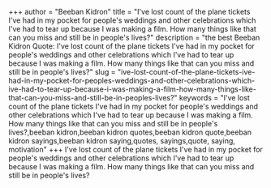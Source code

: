 +++
author = "Beeban Kidron"
title = "I've lost count of the plane tickets I've had in my pocket for people's weddings and other celebrations which I've had to tear up because I was making a film. How many things like that can you miss and still be in people's lives?"
description = "the best Beeban Kidron Quote: I've lost count of the plane tickets I've had in my pocket for people's weddings and other celebrations which I've had to tear up because I was making a film. How many things like that can you miss and still be in people's lives?"
slug = "ive-lost-count-of-the-plane-tickets-ive-had-in-my-pocket-for-peoples-weddings-and-other-celebrations-which-ive-had-to-tear-up-because-i-was-making-a-film-how-many-things-like-that-can-you-miss-and-still-be-in-peoples-lives?"
keywords = "I've lost count of the plane tickets I've had in my pocket for people's weddings and other celebrations which I've had to tear up because I was making a film. How many things like that can you miss and still be in people's lives?,beeban kidron,beeban kidron quotes,beeban kidron quote,beeban kidron sayings,beeban kidron saying,quotes, sayings,quote, saying, motivation"
+++
I've lost count of the plane tickets I've had in my pocket for people's weddings and other celebrations which I've had to tear up because I was making a film. How many things like that can you miss and still be in people's lives?
